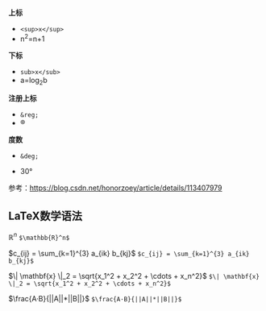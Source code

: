 **上标** 

-  `<sup>x</sup>` 
-  n<sup>2</sup>=n+1

**下标**

- `sub>x</sub>`
- a=log<sub>2</sub>b

**注册上标**

- `&reg;`
- &reg;

**度数**

- `&deg;`

- 30&deg;

参考：https://blog.csdn.net/honorzoey/article/details/113407979



## LaTeX数学语法

$\mathbb{R}^n$  `$\mathbb{R}^n$`

$c_{ij} = \sum_{k=1}^{3} a_{ik} b_{kj}$ `$c_{ij} = \sum_{k=1}^{3} a_{ik} b_{kj}$`

$\| \mathbf{x} \|_2 = \sqrt{x_1^2 + x_2^2 + \cdots + x_n^2}$  `$\| \mathbf{x} \|_2 = \sqrt{x_1^2 + x_2^2 + \cdots + x_n^2}$`

$\frac{A·B}{||A||*||B||}$   `$\frac{A·B}{||A||*||B||}$`
